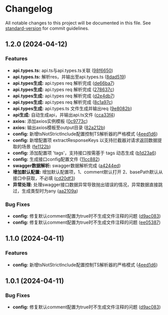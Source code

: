 # Changelog

All notable changes to this project will be documented in this file. See [standard-version](https://github.com/conventional-changelog/standard-version) for commit guidelines.

## 1.2.0 (2024-04-12)


### Features

* **api.types.ts:** api.ts与api.types.ts关联 ([98f6650](https://github.com/TyrantL/auto-api-generator/commit/98f66503db63ae7e05fc40d19b0ac52ca9ab0c9c))
* **api.types.ts:** 解析res，并输出至api.types.ts ([8dad519](https://github.com/TyrantL/auto-api-generator/commit/8dad519aadd4f6fdb8757981be6f1350a0599757))
* **api.types生成:** api.types req 解析完成 ([de66ba7](https://github.com/TyrantL/auto-api-generator/commit/de66ba70ac7d6b5f422b6ee82d2b0a366567ef3b))
* **api.types生成:** api.types req 解析完成 ([278637c](https://github.com/TyrantL/auto-api-generator/commit/278637c9a6e0ba5efd2b0c93d6c539b1177244c9))
* **api.types生成:** api.types req 解析完成 ([d2e4db7](https://github.com/TyrantL/auto-api-generator/commit/d2e4db7366bc7f3090c373b8fcfc0fa140207303))
* **api.types生成:** api.types req 解析完成 ([8c1a97c](https://github.com/TyrantL/auto-api-generator/commit/8c1a97c43b4960a1aebc0d234fa7e2e9b7185f82))
* **api.types生成:** api.types.ts 文件生成并输出req ([9e8082b](https://github.com/TyrantL/auto-api-generator/commit/9e8082b1112ade89e65e6cf5503019fc8ddb2d32))
* **api生成:** 自动生成api，并输出api.ts文件 ([cca33f4](https://github.com/TyrantL/auto-api-generator/commit/cca33f4f59ed6ce32725c3b193e0b98455481f86))
* **axios:** 添加axios实例模板 ([0c9773c](https://github.com/TyrantL/auto-api-generator/commit/0c9773cf678a0fb76b6be3260e42a53dab9f6712))
* **axios:** 输出axios模板至output目录 ([82a212b](https://github.com/TyrantL/auto-api-generator/commit/82a212bd08bb04972a17ebeafb5def022ea16818))
* **config:** 新增tsNotStrictInclude配置控制TS解析器的严格模式 ([4eed1d6](https://github.com/TyrantL/auto-api-generator/commit/4eed1d6cac9e93f8ad17b626225ecc793908e7b5))
* **config:** 新增配置项 extractResponseKeys 以支持拦截器对请求返回数据提取的场景 ([fe1122b](https://github.com/TyrantL/auto-api-generator/commit/fe1122be019c26a5ce8bc13ff04cc35cde3bfa2e))
* **config:** 添加配置项 'tags'，支持接口按需基于 tags 动态生成 ([b1d23a6](https://github.com/TyrantL/auto-api-generator/commit/b1d23a6a05bbf3652ebf72e3d67da87c8537ae30))
* **config:** 生成接口config配置文件 ([11cc882](https://github.com/TyrantL/auto-api-generator/commit/11cc882d684836ba462e47291a6ae3892cbed443))
* **swagger数据解析:** swagger数据解析完成 ([a4244ed](https://github.com/TyrantL/auto-api-generator/commit/a4244edaffb5a759b21e49549baef53d2a66c5df))
* **增加默认配置:** 增加默认配置项，1、comment默认打开 2、basePath默认从接口中获取，不必填 ([cd20df3](https://github.com/TyrantL/auto-api-generator/commit/cd20df310e4b464a64ccdbf40cb09d05ec7f4f90))
* **异常处理:** 处理swagger接口数据异常导致抛出错误的情况，异常数据直接跳过，生成类型时为any ([aa2109a](https://github.com/TyrantL/auto-api-generator/commit/aa2109ae7b8bc05baf57398f38ebec2db7c402f3))


### Bug Fixes

* **config:** 修复默认comment配置为true时不生成文件注释的问题 ([d9ac083](https://github.com/TyrantL/auto-api-generator/commit/d9ac083bb1d4143957e9d3b3c01d19697ecd2553))
* **config:** 修复默认comment配置为true时不生成文件注释的问题 ([ee05387](https://github.com/TyrantL/auto-api-generator/commit/ee0538780784c5c7420ca14744102194c0dd4a9b))

## 1.1.0 (2024-04-11)


### Features

* **config:** 新增tsNotStrictInclude配置控制TS解析器的严格模式 ([4eed1d6](https://github.com/TyrantL/auto-api-generator/commit/4eed1d6cac9e93f8ad17b626225ecc793908e7b5))

## 1.0.1 (2024-04-11)


### Bug Fixes

* **config:** 修复默认comment配置为true时不生成文件注释的问题 ([d9ac083](https://github.com/TyrantL/auto-api-generator/commit/d9ac083bb1d4143957e9d3b3c01d19697ecd2553))
